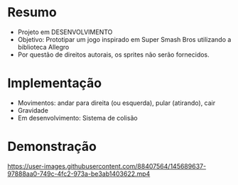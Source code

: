 # Resumo
- Projeto em DESENVOLVIMENTO
- Objetivo: Prototipar um jogo inspirado em Super Smash Bros utilizando a biblioteca Allegro
- Por questão de direitos autorais, os sprites não serão fornecidos.

# Implementação
- Movimentos: andar para direita (ou esquerda), pular (atirando), cair
- Gravidade
- Em desenvolvimento: Sistema de colisão

# Demonstração
https://user-images.githubusercontent.com/88407564/145689637-97888aa0-749c-4fc2-973a-be3ab1403622.mp4

